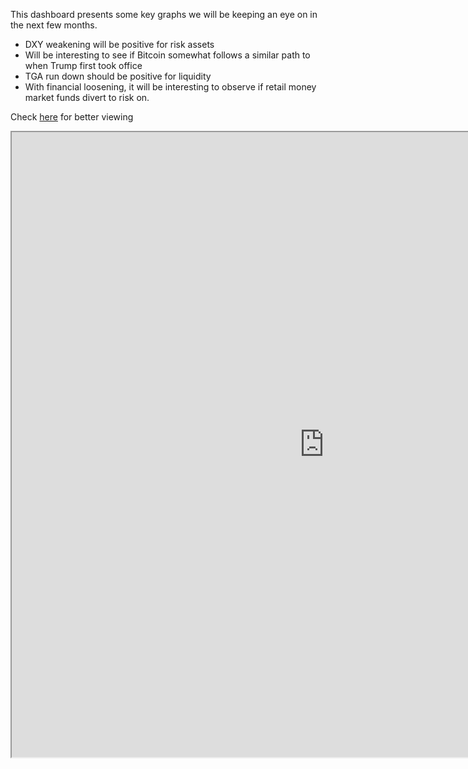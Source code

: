 
This dashboard presents some key graphs we will be keeping an eye on in the next few months.

- DXY weakening will be positive for risk assets
- Will be interesting to see if Bitcoin somewhat follows a similar path to when Trump first took office
- TGA run down should be positive for liquidity
- With financial loosening, it will be interesting to observe if retail money market funds divert to risk on.

Check [here](https://rpubs.com/AOMA/1260946) for better viewing

<iframe src="https://ahmedomali.shinyapps.io/dashboard2025/" width="1000" height="1000"></iframe>


